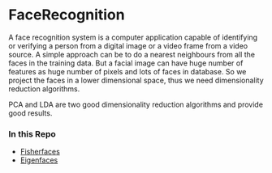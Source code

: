 # FaceRecognition
A face recognition system is a computer application capable of identifying or verifying a person from a digital image or a video frame from a video source.
A simple approach can be to do a nearest neighbours from all the faces in the training data.
But a facial image can have huge number of features as huge number of pixels and lots of faces in database.
So we project the faces in a lower dimensional space, thus we need dimensionality reduction algorithms.

PCA and LDA are two good dimensionality reduction algorithms and provide good results.

### In this Repo

* [Fisherfaces](FisherFaces)
* [Eigenfaces](EigenFaces)